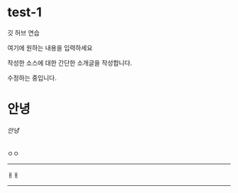 # test-1
깃 허브 연습

여기에 원하는 내용을 입력하세요

작성한 소스에 대한 간단한 소개글을 작성합니다.

수정하는 중입니다.

# 안녕

###### 안녕

ㅇㅇ

---

ㅐㅐ
***

